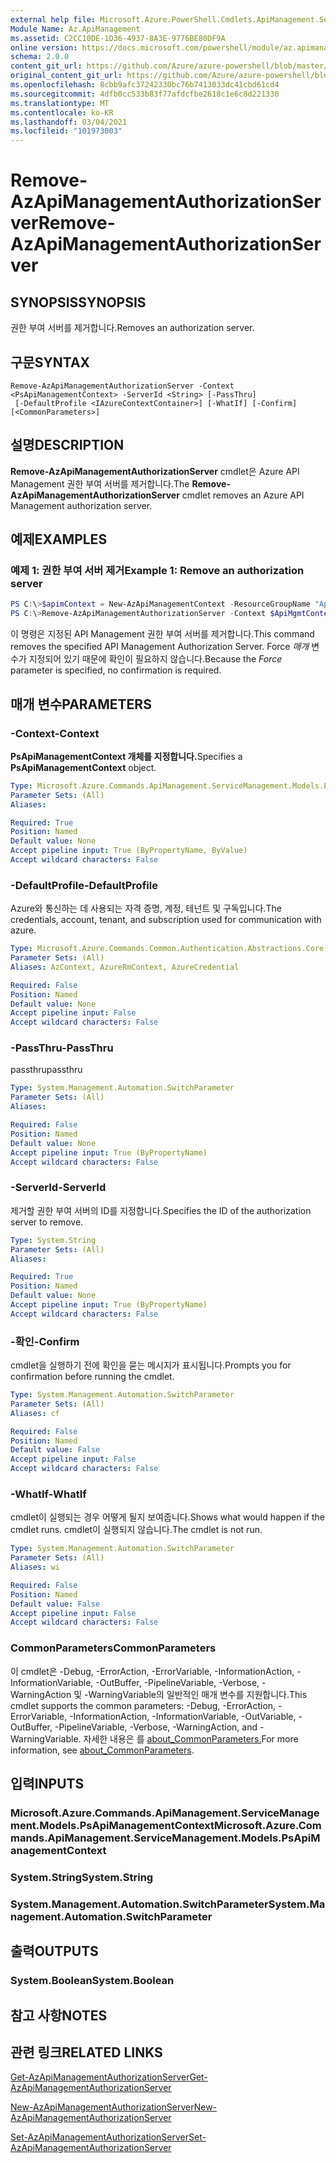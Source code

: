 ```yaml
---
external help file: Microsoft.Azure.PowerShell.Cmdlets.ApiManagement.ServiceManagement.dll-Help.xml
Module Name: Az.ApiManagement
ms.assetid: C2CC10DE-1D36-4937-8A3E-9776BE80DF9A
online version: https://docs.microsoft.com/powershell/module/az.apimanagement/remove-azapimanagementauthorizationserver
schema: 2.0.0
content_git_url: https://github.com/Azure/azure-powershell/blob/master/src/ApiManagement/ApiManagement/help/Remove-AzApiManagementAuthorizationServer.md
original_content_git_url: https://github.com/Azure/azure-powershell/blob/master/src/ApiManagement/ApiManagement/help/Remove-AzApiManagementAuthorizationServer.md
ms.openlocfilehash: 8cbb9afc37242330bc76b7413033dc41cbd61cd4
ms.sourcegitcommit: 4dfb0cc533b83f77afdcfbe2618c1e6c8d221330
ms.translationtype: MT
ms.contentlocale: ko-KR
ms.lasthandoff: 03/04/2021
ms.locfileid: "101973003"
---
```

# <span data-ttu-id="df7b1-101">Remove-AzApiManagementAuthorizationServer</span><span class="sxs-lookup"><span data-stu-id="df7b1-101">Remove-AzApiManagementAuthorizationServer</span></span>

## <span data-ttu-id="df7b1-102">SYNOPSIS</span><span class="sxs-lookup"><span data-stu-id="df7b1-102">SYNOPSIS</span></span>
<span data-ttu-id="df7b1-103">권한 부여 서버를 제거합니다.</span><span class="sxs-lookup"><span data-stu-id="df7b1-103">Removes an authorization server.</span></span>

## <span data-ttu-id="df7b1-104">구문</span><span class="sxs-lookup"><span data-stu-id="df7b1-104">SYNTAX</span></span>

```
Remove-AzApiManagementAuthorizationServer -Context <PsApiManagementContext> -ServerId <String> [-PassThru]
 [-DefaultProfile <IAzureContextContainer>] [-WhatIf] [-Confirm] [<CommonParameters>]
```

## <span data-ttu-id="df7b1-105">설명</span><span class="sxs-lookup"><span data-stu-id="df7b1-105">DESCRIPTION</span></span>
<span data-ttu-id="df7b1-106">**Remove-AzApiManagementAuthorizationServer** cmdlet은 Azure API Management 권한 부여 서버를 제거합니다.</span><span class="sxs-lookup"><span data-stu-id="df7b1-106">The **Remove-AzApiManagementAuthorizationServer** cmdlet removes an Azure API Management authorization server.</span></span>

## <span data-ttu-id="df7b1-107">예제</span><span class="sxs-lookup"><span data-stu-id="df7b1-107">EXAMPLES</span></span>

### <span data-ttu-id="df7b1-108">예제 1: 권한 부여 서버 제거</span><span class="sxs-lookup"><span data-stu-id="df7b1-108">Example 1: Remove an authorization server</span></span>
```powershell
PS C:\>$apimContext = New-AzApiManagementContext -ResourceGroupName "Api-Default-WestUS" -ServiceName "contoso"
PS C:\>Remove-AzApiManagementAuthorizationServer -Context $ApiMgmtContext -ServerId "authserverid" -Force
```

<span data-ttu-id="df7b1-109">이 명령은 지정된 API Management 권한 부여 서버를 제거합니다.</span><span class="sxs-lookup"><span data-stu-id="df7b1-109">This command removes the specified API Management Authorization Server.</span></span>
<span data-ttu-id="df7b1-110">Force *매개* 변수가 지정되어 있기 때문에 확인이 필요하지 않습니다.</span><span class="sxs-lookup"><span data-stu-id="df7b1-110">Because the *Force* parameter is specified, no confirmation is required.</span></span>

## <span data-ttu-id="df7b1-111">매개 변수</span><span class="sxs-lookup"><span data-stu-id="df7b1-111">PARAMETERS</span></span>

### <span data-ttu-id="df7b1-112">-Context</span><span class="sxs-lookup"><span data-stu-id="df7b1-112">-Context</span></span>
<span data-ttu-id="df7b1-113">**PsApiManagementContext 개체를 지정합니다.**</span><span class="sxs-lookup"><span data-stu-id="df7b1-113">Specifies a **PsApiManagementContext** object.</span></span>

```yaml
Type: Microsoft.Azure.Commands.ApiManagement.ServiceManagement.Models.PsApiManagementContext
Parameter Sets: (All)
Aliases:

Required: True
Position: Named
Default value: None
Accept pipeline input: True (ByPropertyName, ByValue)
Accept wildcard characters: False
```

### <span data-ttu-id="df7b1-114">-DefaultProfile</span><span class="sxs-lookup"><span data-stu-id="df7b1-114">-DefaultProfile</span></span>
<span data-ttu-id="df7b1-115">Azure와 통신하는 데 사용되는 자격 증명, 계정, 테넌트 및 구독입니다.</span><span class="sxs-lookup"><span data-stu-id="df7b1-115">The credentials, account, tenant, and subscription used for communication with azure.</span></span>

```yaml
Type: Microsoft.Azure.Commands.Common.Authentication.Abstractions.Core.IAzureContextContainer
Parameter Sets: (All)
Aliases: AzContext, AzureRmContext, AzureCredential

Required: False
Position: Named
Default value: None
Accept pipeline input: False
Accept wildcard characters: False
```

### <span data-ttu-id="df7b1-116">-PassThru</span><span class="sxs-lookup"><span data-stu-id="df7b1-116">-PassThru</span></span>
<span data-ttu-id="df7b1-117">passthru</span><span class="sxs-lookup"><span data-stu-id="df7b1-117">passthru</span></span>

```yaml
Type: System.Management.Automation.SwitchParameter
Parameter Sets: (All)
Aliases:

Required: False
Position: Named
Default value: None
Accept pipeline input: True (ByPropertyName)
Accept wildcard characters: False
```

### <span data-ttu-id="df7b1-118">-ServerId</span><span class="sxs-lookup"><span data-stu-id="df7b1-118">-ServerId</span></span>
<span data-ttu-id="df7b1-119">제거할 권한 부여 서버의 ID를 지정합니다.</span><span class="sxs-lookup"><span data-stu-id="df7b1-119">Specifies the ID of the authorization server to remove.</span></span>

```yaml
Type: System.String
Parameter Sets: (All)
Aliases:

Required: True
Position: Named
Default value: None
Accept pipeline input: True (ByPropertyName)
Accept wildcard characters: False
```

### <span data-ttu-id="df7b1-120">-확인</span><span class="sxs-lookup"><span data-stu-id="df7b1-120">-Confirm</span></span>
<span data-ttu-id="df7b1-121">cmdlet을 실행하기 전에 확인을 묻는 메시지가 표시됩니다.</span><span class="sxs-lookup"><span data-stu-id="df7b1-121">Prompts you for confirmation before running the cmdlet.</span></span>

```yaml
Type: System.Management.Automation.SwitchParameter
Parameter Sets: (All)
Aliases: cf

Required: False
Position: Named
Default value: False
Accept pipeline input: False
Accept wildcard characters: False
```

### <span data-ttu-id="df7b1-122">-WhatIf</span><span class="sxs-lookup"><span data-stu-id="df7b1-122">-WhatIf</span></span>
<span data-ttu-id="df7b1-123">cmdlet이 실행되는 경우 어떻게 될지 보여줍니다.</span><span class="sxs-lookup"><span data-stu-id="df7b1-123">Shows what would happen if the cmdlet runs.</span></span>
<span data-ttu-id="df7b1-124">cmdlet이 실행되지 않습니다.</span><span class="sxs-lookup"><span data-stu-id="df7b1-124">The cmdlet is not run.</span></span>

```yaml
Type: System.Management.Automation.SwitchParameter
Parameter Sets: (All)
Aliases: wi

Required: False
Position: Named
Default value: False
Accept pipeline input: False
Accept wildcard characters: False
```

### <span data-ttu-id="df7b1-125">CommonParameters</span><span class="sxs-lookup"><span data-stu-id="df7b1-125">CommonParameters</span></span>
<span data-ttu-id="df7b1-126">이 cmdlet은 -Debug, -ErrorAction, -ErrorVariable, -InformationAction, -InformationVariable, -OutBuffer, -PipelineVariable, -Verbose, -WarningAction 및 -WarningVariable의 일반적인 매개 변수를 지원합니다.</span><span class="sxs-lookup"><span data-stu-id="df7b1-126">This cmdlet supports the common parameters: -Debug, -ErrorAction, -ErrorVariable, -InformationAction, -InformationVariable, -OutVariable, -OutBuffer, -PipelineVariable, -Verbose, -WarningAction, and -WarningVariable.</span></span> <span data-ttu-id="df7b1-127">자세한 내용은 를 [about_CommonParameters.](http://go.microsoft.com/fwlink/?LinkID=113216)</span><span class="sxs-lookup"><span data-stu-id="df7b1-127">For more information, see [about_CommonParameters](http://go.microsoft.com/fwlink/?LinkID=113216).</span></span>

## <span data-ttu-id="df7b1-128">입력</span><span class="sxs-lookup"><span data-stu-id="df7b1-128">INPUTS</span></span>

### <span data-ttu-id="df7b1-129">Microsoft.Azure.Commands.ApiManagement.ServiceManagement.Models.PsApiManagementContext</span><span class="sxs-lookup"><span data-stu-id="df7b1-129">Microsoft.Azure.Commands.ApiManagement.ServiceManagement.Models.PsApiManagementContext</span></span>

### <span data-ttu-id="df7b1-130">System.String</span><span class="sxs-lookup"><span data-stu-id="df7b1-130">System.String</span></span>

### <span data-ttu-id="df7b1-131">System.Management.Automation.SwitchParameter</span><span class="sxs-lookup"><span data-stu-id="df7b1-131">System.Management.Automation.SwitchParameter</span></span>

## <span data-ttu-id="df7b1-132">출력</span><span class="sxs-lookup"><span data-stu-id="df7b1-132">OUTPUTS</span></span>

### <span data-ttu-id="df7b1-133">System.Boolean</span><span class="sxs-lookup"><span data-stu-id="df7b1-133">System.Boolean</span></span>

## <span data-ttu-id="df7b1-134">참고 사항</span><span class="sxs-lookup"><span data-stu-id="df7b1-134">NOTES</span></span>

## <span data-ttu-id="df7b1-135">관련 링크</span><span class="sxs-lookup"><span data-stu-id="df7b1-135">RELATED LINKS</span></span>

[<span data-ttu-id="df7b1-136">Get-AzApiManagementAuthorizationServer</span><span class="sxs-lookup"><span data-stu-id="df7b1-136">Get-AzApiManagementAuthorizationServer</span></span>](./Get-AzApiManagementAuthorizationServer.md)

[<span data-ttu-id="df7b1-137">New-AzApiManagementAuthorizationServer</span><span class="sxs-lookup"><span data-stu-id="df7b1-137">New-AzApiManagementAuthorizationServer</span></span>](./New-AzApiManagementAuthorizationServer.md)

[<span data-ttu-id="df7b1-138">Set-AzApiManagementAuthorizationServer</span><span class="sxs-lookup"><span data-stu-id="df7b1-138">Set-AzApiManagementAuthorizationServer</span></span>](./Set-AzApiManagementAuthorizationServer.md)


